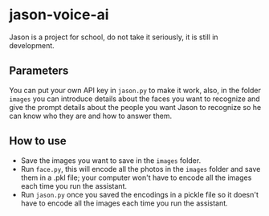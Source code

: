 # jason-voice-ai
Jason is a project for school, do not take it seriously, it is still in development.

## Parameters
You can put your own API key in `jason.py` to make it work, also, in the folder `images` you can introduce details about the faces you want to recognize and give the prompt details about the people you want Jason to recognize so he can know who they are and how to answer them.

## How to use
- Save the images you want to save in the `images` folder.
- Run `face.py`, this will encode all the photos in the `images` folder and save them in a .pkl file; your computer won't have to encode all the images each time you run the assistant.
- Run `jason.py` once you saved the encodings in a pickle file so it doesn't have to encode all the images each time you run the assistant.
